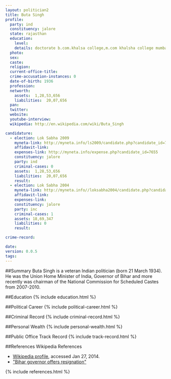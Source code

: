 ```yaml
---
layout: politician2
title: Buta Singh
profile: 
  party: ind
  constituency: jalore
  state: rajasthan
  education: 
    level: 
    details: doctorate b.com.khalsa college,m.com khalsha college mumbai
  photo: 
  sex: 
  caste: 
  religion: 
  current-office-title: 
  crime-accusation-instances: 0
  date-of-birth: 1936
  profession: 
  networth: 
    assets:  1,28,53,656
    liabilities:  20,07,656
  pan: 
  twitter: 
  website: 
  youtube-interview: 
  wikipedia: http://en.wikipedia.com/wiki/Buta_Singh

candidature: 
  - election: Lok Sabha 2009
    myneta-link: http://myneta.info/ls2009/candidate.php?candidate_id=7655
    affidavit-link: 
    expenses-link: http://myneta.info/expense.php?candidate_id=7655
    constituency: jalore 
    party: ind
    criminal-cases: 0
    assets:  1,28,53,656
    liabilities:  20,07,656
    result:  
  - election: Lok Sabha 2004
    myneta-link: http://myneta.info//loksabha2004/candidate.php?candidate_id=3224
    affidavit-link: 
    expenses-link: 
    constituency: jalore 
    party: inc
    criminal-cases: 1
    assets: 18,69,347
    liabilities: 0
    result:  

crime-record: 

date: 
version: 0.0.5
tags: 
---
```

##Summary
Buta Singh is a veteran Indian politician (born 21 March 1934). He was the Union Home Minister of India, Governor of Bihar and more recently was chairman of the National Commission for Scheduled Castes from 2007-2010.




##Education
{% include education.html %}


##Political Career
{% include political-career.html %}


##Criminal Record
{% include criminal-record.html %}


##Personal Wealth
{% include personal-wealth.html %}


##Public Office Track Record
{% include track-record.html %}


##References
Wikipedia References
- [Wikipedia profile]({{page.profile.wikipedia}}), accessed Jan 27, 2014.
- ["Bihar governor offers resignation"][wiki1]

[wiki1]: http://news.bbc.co.uk/2/hi/south_asia/4650474.stm


{% include references.html %}